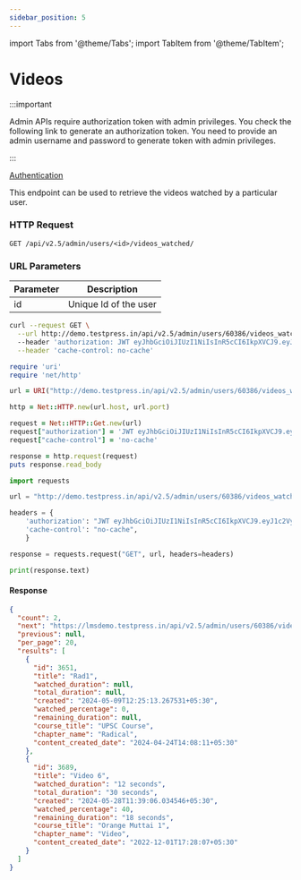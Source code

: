 ```yaml
---
sidebar_position: 5
---
```


import Tabs from '@theme/Tabs';
import TabItem from '@theme/TabItem';

# Videos

:::important

Admin APIs require authorization token with admin privileges. You check the following link to generate an authorization token. You need to provide an admin username and password to generate token with admin privileges.

:::

[Authentication](https://testpress.github.io/testpress_docs/docs/intro)

This endpoint can be used to retrieve the videos watched by a particular user.

### HTTP Request

`GET /api/v2.5/admin/users/<id>/videos_watched/`

### URL Parameters

|Parameter|Description|
|---------|-----------|
|id|Unique Id of the user|

<Tabs>
<TabItem value="bash" label="cURL">

```bash
curl --request GET \
  --url http://demo.testpress.in/api/v2.5/admin/users/60386/videos_watched/
  --header 'authorization: JWT eyJhbGciOiJIUzI1NiIsInR5cCI6IkpXVCJ9.eyJ1c2VybmFtZSI6InRlc3RwcmVzcyIsInVzZXJfaWQiOjE3LCJlbWFpbCI6InRlc3RwcmVzcy5pbkBnbWFpbC5jb20iLCJleHAiOjE0NDc4MzMyMjl9.Ik_yi4lHbNbrRGhqmRpsW82Nls_O9lgXakk_syV-vSw' \
  --header 'cache-control: no-cache'

```

</TabItem>

<TabItem value="rb" label="Ruby">

```rb
require 'uri'
require 'net/http'

url = URI("http://demo.testpress.in/api/v2.5/admin/users/60386/videos_watched/")

http = Net::HTTP.new(url.host, url.port)

request = Net::HTTP::Get.new(url)
request["authorization"] = 'JWT eyJhbGciOiJIUzI1NiIsInR5cCI6IkpXVCJ9.eyJ1c2VybmFtZSI6InRlc3RwcmVzcyIsInVzZXJfaWQiOjE3LCJlbWFpbCI6InRlc3RwcmVzcy5pbkBnbWFpbC5jb20iLCJleHAiOjE0NDc4MzMyMjl9.Ik_yi4lHbNbrRGhqmRpsW82Nls_O9lgXakk_syV-vSw'
request["cache-control"] = 'no-cache'

response = http.request(request)
puts response.read_body

```

</TabItem>
<TabItem value="py" label="Python">

```py
import requests

url = "http://demo.testpress.in/api/v2.5/admin/users/60386/videos_watched/"

headers = {
    'authorization': "JWT eyJhbGciOiJIUzI1NiIsInR5cCI6IkpXVCJ9.eyJ1c2VybmFtZSI6InRlc3RwcmVzcyIsInVzZXJfaWQiOjE3LCJlbWFpbCI6InRlc3RwcmVzcy5pbkBnbWFpbC5jb20iLCJleHAiOjE0NDc4MzMyMjl9.Ik_yi4lHbNbrRGhqmRpsW82Nls_O9lgXakk_syV-vSw",
    'cache-control': "no-cache",
    }

response = requests.request("GET", url, headers=headers)

print(response.text)


```

</TabItem>
</Tabs>

#### Response


```json
{
  "count": 2,
  "next": "https://lmsdemo.testpress.in/api/v2.5/admin/users/60386/videos_watched/?page=2",
  "previous": null,
  "per_page": 20,
  "results": [
    {
      "id": 3651,
      "title": "Rad1",
      "watched_duration": null,
      "total_duration": null,
      "created": "2024-05-09T12:25:13.267531+05:30",
      "watched_percentage": 0,
      "remaining_duration": null,
      "course_title": "UPSC Course",
      "chapter_name": "Radical",
      "content_created_date": "2024-04-24T14:08:11+05:30"
    },
    {
      "id": 3689,
      "title": "Video 6",
      "watched_duration": "12 seconds",
      "total_duration": "30 seconds",
      "created": "2024-05-28T11:39:06.034546+05:30",
      "watched_percentage": 40,
      "remaining_duration": "18 seconds",
      "course_title": "Orange Muttai 1",
      "chapter_name": "Video",
      "content_created_date": "2022-12-01T17:28:07+05:30"
    }
  ]
}